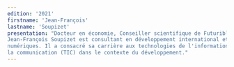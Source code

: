 ```yaml
---
edition: '2021'
firstname: 'Jean-François'
lastname: 'Soupizet'
presentation: "Docteur en économie, Conseiller scientifique de Futuribles international,
Jean-François Soupizet est consultant en développement international et stratégies
numériques. Il a consacré sa carrière aux technologies de l'information et de
la communication (TIC) dans le contexte du développement."
---
```

